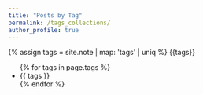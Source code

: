 ```yaml
---
title: "Posts by Tag"
permalink: /tags_collections/
author_profile: true
---
```


<!--
<div class="grid__wrapper">
{% for c in site.collections %}
  {% if c.label !='posts' %}
  <h1>{{ c.label }}</h1>
  {% assign collection = c.label %}
  {% assign posts = site[collection] | reverse %}
  {% for post in posts %}
    {% include archive-single.html type="list" %}
  {% endfor %}
  {% endif %}
{% endfor %}
</div>
-->


{% assign tags =  site.note | map: 'tags' | uniq %}
{{tags}}

<ul>
  {% for tags in page.tags %}
    <li>{{ tags }}</li>
  {% endfor %}
</ul>